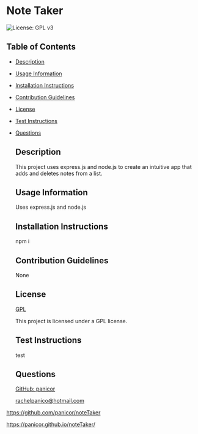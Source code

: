 
  # Note Taker

  ![License: GPL v3](https://img.shields.io/badge/License-GPLv3-blue.svg)

  ## Table of Contents
- [Description](#description)
- [Usage Information](#usage-information)
- [Installation Instructions](#installation-instructions)
- [Contribution Guidelines](#contribution-guidelines)
- [License](#license)
- [Test Instructions](#test-instructions)
- [Questions](#questions)

  ## Description
  This project uses express.js and node.js to create an intuitive app that adds and deletes notes from a list.
  ## Usage Information
  Uses express.js and node.js
  ## Installation Instructions
  npm i
  ## Contribution Guidelines
  None
  ## License
  [GPL](https://www.gnu.org/licenses/gpl-3.0)

  This project is licensed under a GPL license.
  ## Test Instructions
  test
  ## Questions
  [GitHub: panicor](https://github.com/panicor)

  rachelpanico@hotmail.com

https://github.com/panicor/noteTaker

https://panicor.github.io/noteTaker/